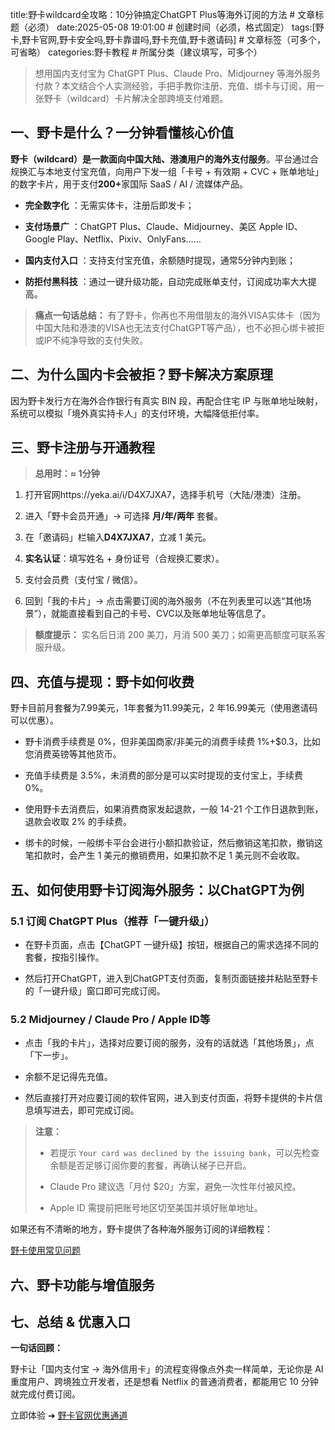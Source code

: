 title:野卡wildcard全攻略：10分钟搞定ChatGPT Plus等海外订阅的方法       # 文章标题（必须）
date:2025-05-08 19:01:00  # 创建时间（必须，格式固定）
tags:[野卡,野卡官网,野卡安全吗,野卡靠谱吗,野卡充值,野卡邀请码]        # 文章标签（可多个，可省略）
categories:野卡教程         # 所属分类（建议填写，可多个）


> 想用国内支付宝为 ChatGPT Plus、Claude Pro、Midjourney 等海外服务付款？本文结合个人实测经验，手把手教你注册、充值、绑卡与订阅，用一张野卡（wildcard）卡片解决全部跨境支付难题。



## 一、野卡是什么？一分钟看懂核心价值

**野卡（wildcard）是一款面向中国大陆、港澳用户的海外支付服务**。平台通过合规换汇与本地支付宝充值，向用户下发一组「卡号 + 有效期 + CVC + 账单地址」的数字卡片，用于支付**200+**&#x5BB6;国际 SaaS / AI / 流媒体产品。

* **完全数字化** ：无需实体卡，注册后即发卡；

* **支付场景广** ：ChatGPT Plus、Claude、Midjourney、美区 Apple ID、Google Play、Netflix、Pixiv、OnlyFans……

* **国内支付入口** ：支持支付宝充值，余额随时提现，通常5分钟内到账；

* **防拒付黑科技** ：通过一键升级功能，自动完成账单支付，订阅成功率大大提高。

> **痛点一句话总结：** 有了野卡，你再也不用借朋友的海外VISA实体卡（因为中国大陆和港澳的VISA也无法支付ChatGPT等产品），也不必担心绑卡被拒或IP不纯净导致的支付失败。



## 二、为什么国内卡会被拒？野卡解决方案原理

因为野卡发行方在海外合作银行有真实 BIN 段，再配合住宅 IP 与账单地址映射，系统可以模拟「境外真实持卡人」的支付环境，大幅降低拒付率。



## 三、野卡注册与开通教程

> **总用时：≈ 1分钟**

1. 打开官网https://yeka.ai/i/D4X7JXA7，选择手机号（大陆/港澳）注册。

2. 进入「野卡会员开通」→ 可选择 **月/年/两年** 套餐。

3. 在「邀请码」栏输入**D4X7JXA7**，立减 1 美元。

4. **实名认证**：填写姓名 + 身份证号（合规换汇要求）。

5. 支付会员费（支付宝 / 微信）。

6. 回到「我的卡片」→ 点击需要订阅的海外服务（不在列表里可以选“其他场景”），就能直接看到自己的卡号、CVC以及账单地址等信息了。

> **额度提示：** 实名后日消 200 美刀，月消 500 美刀；如需更高额度可联系客服升级。



## 四、充值与提现：野卡如何收费

野卡目前月套餐为7.99美元，1年套餐为11.99美元，2 年16.99美元（使用邀请码可以优惠）。

* 野卡消费手续费是 0%，但非美国商家/非美元的消费手续费 1%+$0.3，比如您消费英镑等其他货币。

* 充值手续费是 3.5%，未消费的部分是可以实时提现的支付宝上，手续费 0%。

* 使用野卡去消费后，如果消费商家发起退款，一般 14-21 个工作日退款到账，退款会收取 2% 的手续费。

* 绑卡的时候，一般绑卡平台会进行小额扣款验证，然后撤销这笔扣款，撤销这笔扣款时，会产生 1 美元的撤销费用，如果扣款不足 1 美元则不会收取。



## 五、如何使用野卡订阅海外服务：以ChatGPT为例

### 5.1 订阅 ChatGPT Plus（推荐「一键升级」）

* 在野卡页面，点击【ChatGPT 一键升级】按钮，根据自己的需求选择不同的套餐，按指引操作。

* 然后打开ChatGPT，进入到ChatGPT支付页面，复制页面链接并粘贴至野卡的「一键升级」窗口即可完成订阅。

### 5.2 Midjourney / Claude Pro / Apple ID等

* 点击「我的卡片」，选择对应要订阅的服务，没有的话就选「其他场景」，点「下一步」。

* 余额不足记得先充值。

* 然后直接打开对应要订阅的软件官网，进入到支付页面，将野卡提供的卡片信息填写进去，即可完成订阅。

> **注意：**
>
> * 若提示 `Your card was declined by the issuing bank`，可以先检查余额是否足够订阅你要的套餐，再确认梯子已开启。
>
> * Claude Pro 建议选「月付 $20」方案，避免一次性年付被风控。
>
> * Apple ID 需提前把账号地区切至美国并填好账单地址。

如果还有不清晰的地方，野卡提供了各种海外服务订阅的详细教程：

[野卡使用常见问题](https://yeka.ai/faq)



## 六、野卡功能与增值服务



## 七、总结 & 优惠入口

**一句话回顾：**&#x20;

野卡让「国内支付宝 → 海外信用卡」的流程变得像点外卖一样简单，无论你是 AI 重度用户、跨境独立开发者，还是想看 Netflix 的普通消费者，都能用它 10 分钟就完成付费订阅。

立即体验 ➜ [野卡官网优惠通道](https://yeka.ai/i/D4X7JXA7)
